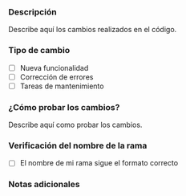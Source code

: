 ### Descripción
Describe aquí los cambios realizados en el código.

### Tipo de cambio
- [ ] Nueva funcionalidad
- [ ] Corrección de errores
- [ ] Tareas de mantenimiento

### ¿Cómo probar los cambios?
Describe aquí como probar los cambios.

### Verificación del nombre de la rama
<!-- Asegúrate de que el nombre de tu rama sigue el formato correcto:
    - feature/<nombre>
    - bugfix/<nombre>
    - hotfix/<nombre>
    - fix/<nombre>
    - enhancement/<nombre>
    - refactor/<nombre>
    - documentation/<nombre>
-->
- [ ] El nombre de mi rama sigue el formato correcto

### Notas adicionales
<!-- Cualquier información adicional que deba saber el equipo -->

